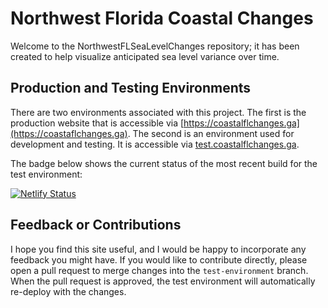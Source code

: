 # Northwest Florida Coastal Changes

Welcome to the NorthwestFLSeaLevelChanges repository; it has been created to help visualize anticipated sea level variance over time.

## Production and Testing Environments

There are two environments associated with this project. The first is the production website that is accessible via [https://coastalflchanges.ga](https://coastaflchanges.ga). The second is an environment used for development and testing. It is accessible via [test.coastalflchanges.ga](https://test.coastalflchanges.ga).

The badge below shows the current status of the most recent build for the test environment:

[![Netlify Status](https://api.netlify.com/api/v1/badges/86f3f288-26f7-492b-96a2-fe86728b72c0/deploy-status)](https://app.netlify.com/sites/coastal-florida-climate-changes/deploys)

## Feedback or Contributions

I hope you find this site useful, and I would be happy to incorporate any feedback you might have. If you would like to contribute directly, please open a pull request to merge changes into the `test-environment` branch. When the pull request is approved, the test environment will automatically re-deploy with the changes.
